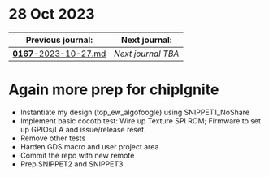 # 28 Oct 2023

| Previous journal: | Next journal: |
|-|-|
| [**0167**-2023-10-27.md](./0167-2023-10-27.md) | *Next journal TBA* |

# Again more prep for chipIgnite

*   Instantiate my design (top_ew_algofoogle) using SNIPPET1_NoShare
*   Implement basic cocotb test: Wire up Texture SPI ROM; Firmware to set up GPIOs/LA and issue/release reset.
*   Remove other tests
*   Harden GDS macro and user project area
*   Commit the repo with new remote
*   Prep SNIPPET2 and SNIPPET3
